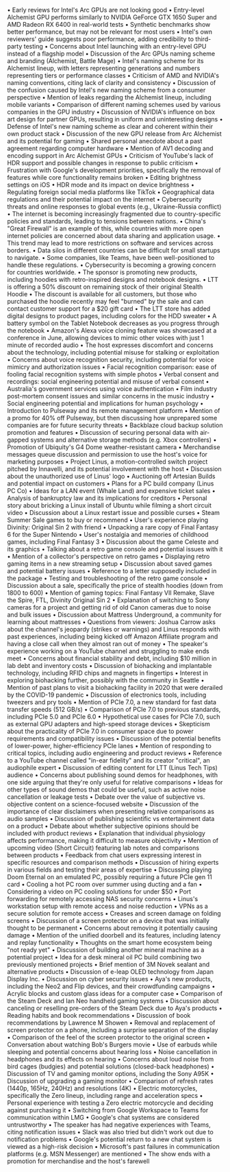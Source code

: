 • Early reviews for Intel's Arc GPUs are not looking good
• Entry-level Alchemist GPU performs similarly to NVIDIA GeForce GTX 1650 Super and AMD Radeon RX 6400 in real-world tests
• Synthetic benchmarks show better performance, but may not be relevant for most users
• Intel's own reviewers' guide suggests poor performance, adding credibility to third-party testing
• Concerns about Intel launching with an entry-level GPU instead of a flagship model
• Discussion of the Arc GPUs naming scheme and branding (Alchemist, Battle Mage)
• Intel's naming scheme for its Alchemist lineup, with letters representing generations and numbers representing tiers or performance classes
• Criticism of AMD and NVIDIA's naming conventions, citing lack of clarity and consistency
• Discussion of the confusion caused by Intel's new naming scheme from a consumer perspective
• Mention of leaks regarding the Alchemist lineup, including mobile variants
• Comparison of different naming schemes used by various companies in the GPU industry
• Discussion of NVIDIA's influence on box art design for partner GPUs, resulting in uniform and uninteresting designs
• Defense of Intel's new naming scheme as clear and coherent within their own product stack
• Discussion of the new GPU release from Arc Alchemist and its potential for gaming
• Shared personal anecdote about a past agreement regarding computer hardware
• Mention of AV1 decoding and encoding support in Arc Alchemist GPUs
• Criticism of YouTube's lack of HDR support and possible changes in response to public criticism
• Frustration with Google's development priorities, specifically the removal of features while core functionality remains broken
• Editing brightness settings on iOS
• HDR mode and its impact on device brightness
• Regulating foreign social media platforms like TikTok
• Geographical data regulations and their potential impact on the internet
• Cybersecurity threats and online responses to global events (e.g., Ukraine-Russia conflict)
• The internet is becoming increasingly fragmented due to country-specific policies and standards, leading to tensions between nations.
• China's "Great Firewall" is an example of this, while countries with more open internet policies are concerned about data sharing and application usage.
• This trend may lead to more restrictions on software and services across borders.
• Data silos in different countries can be difficult for small startups to navigate.
• Some companies, like Teams, have been well-positioned to handle these regulations.
• Cybersecurity is becoming a growing concern for countries worldwide.
• The sponsor is promoting new products, including hoodies with retro-inspired designs and notebook designs.
• LTT is offering a 50% discount on remaining stock of their original Stealth Hoodie
• The discount is available for all customers, but those who purchased the hoodie recently may feel "burned" by the sale and can contact customer support for a $20 gift card
• The LTT store has added digital designs to product pages, including colors for the HDD sweater
• A battery symbol on the Tablet Notebook decreases as you progress through the notebook
• Amazon's Alexa voice cloning feature was showcased at a conference in June, allowing devices to mimic other voices with just 1 minute of recorded audio
• The host expresses discomfort and concerns about the technology, including potential misuse for stalking or exploitation
• Concerns about voice recognition security, including potential for voice mimicry and authorization issues
• Facial recognition comparison: ease of fooling facial recognition systems with simple photos
• Verbal consent and recordings: social engineering potential and misuse of verbal consent
• Australia's government services using voice authentication
• Film industry post-mortem consent issues and similar concerns in the music industry
• Social engineering potential and implications for human psychology
• Introduction to Pulseway and its remote management platform
• Mention of a promo for 40% off Pulseway, but then discussing how unprepared some companies are for future security threats
• Backblaze cloud backup solution promotion and features
• Discussion of securing personal data with air-gapped systems and alternative storage methods (e.g. Xbox controllers)
• Promotion of Ubiquity's G4 Dome weather-resistant camera
• Merchandise messages queue discussion and permission to use the host's voice for marketing purposes
• Project Linus, a motion-controlled switch project pitched by Innavelli, and its potential involvement with the host
• Discussion about the unauthorized use of Linus' logo
• Auctioning off Artesian Builds and potential impact on customers
• Plans for a PC build company (Linus PC Co)
• Ideas for a LAN event (Whale Land) and expensive ticket sales
• Analysis of bankruptcy law and its implications for creditors
• Personal story about bricking a Linux install of Ubuntu while filming a short circuit video
• Discussion about a Linux restart issue and possible curses
• Steam Summer Sale games to buy or recommend
• User's experience playing Divinity: Original Sin 2 with friend
• Unpacking a rare copy of Final Fantasy 6 for the Super Nintendo
• User's nostalgia and memories of childhood games, including Final Fantasy 3
• Discussion about the game Celeste and its graphics
• Talking about a retro game console and potential issues with it
• Mention of a collector's perspective on retro games
• Displaying retro gaming items in a new streaming setup
• Discussion about saved games and potential battery issues
• Reference to a letter supposedly included in the package
• Testing and troubleshooting of the retro game console
• Discussion about a sale, specifically the price of stealth hoodies (down from 1800 to 600)
• Mention of gaming topics: Final Fantasy VII Remake, Slave the Spire, FTL, Divinity Original Sin 2
• Explanation of switching to Sony cameras for a project and getting rid of old Canon cameras due to noise and bulk issues
• Discussion about Mattress Underground, a community for learning about mattresses
• Questions from viewers: Joshua Carrow asks about the channel's jeopardy (strikes or warnings) and Linus responds with past experiences, including being kicked off Amazon Affiliate program and having a close call when they almost ran out of money
• The speaker's experience working on a YouTube channel and struggling to make ends meet
• Concerns about financial stability and debt, including $10 million in lab debt and inventory costs
• Discussion of biohacking and implantable technology, including RFID chips and magnets in fingertips
• Interest in exploring biohacking further, possibly with the community in Seattle
• Mention of past plans to visit a biohacking facility in 2020 that were derailed by the COVID-19 pandemic
• Discussion of electronics tools, including tweezers and pry tools
• Mention of PCIe 7.0, a new standard for fast data transfer speeds (512 GB/s)
• Comparison of PCIe 7.0 to previous standards, including PCIe 5.0 and PCIe 6.0
• Hypothetical use cases for PCIe 7.0, such as external GPU adapters and high-speed storage devices
• Skepticism about the practicality of PCIe 7.0 in consumer space due to power requirements and compatibility issues
• Discussion of the potential benefits of lower-power, higher-efficiency PCIe lanes
• Mention of responding to critical topics, including audio engineering and product reviews
• Reference to a YouTube channel called "in-ear fidelity" and its creator "critical", an audiophile expert
• Discussion of editing content for LTT (Linus Tech Tips) audience
• Concerns about publishing sound demos for headphones, with one side arguing that they're only useful for relative comparisons
• Ideas for other types of sound demos that could be useful, such as active noise cancellation or leakage tests
• Debate over the value of subjective vs. objective content on a science-focused website
• Discussion of the importance of clear disclaimers when presenting relative comparisons as audio samples
• Discussion of publishing scientific vs entertainment data on a product
• Debate about whether subjective opinions should be included with product reviews
• Explanation that individual physiology affects performance, making it difficult to measure objectivity
• Mention of upcoming video (Short Circuit) featuring lab notes and comparisons between products
• Feedback from chat users expressing interest in specific resources and comparison methods
• Discussion of hiring experts in various fields and testing their areas of expertise
• Discussing playing Doom Eternal on an emulated PC, possibly requiring a future PCIe gen 11 card
• Cooling a hot PC room over summer using ducting and a fan
• Considering a video on PC cooling solutions for under $50
• Port forwarding for remotely accessing NAS security concerns
• Linus's workstation setup with remote access and noise reduction
• VPNs as a secure solution for remote access
• Creases and screen damage on folding screens
• Discussion of a screen protector on a device that was initially thought to be permanent
• Concerns about removing it potentially causing damage
• Mention of the unified doorbell and its features, including latency and replay functionality
• Thoughts on the smart home ecosystem being "not ready yet"
• Discussion of building another mineral machine as a potential project
• Idea for a desk mineral oil PC build combining two previously mentioned projects
• Brief mention of 3M Novek sealant and alternative products
• Discussion of e-leap OLED technology from Japan Display Inc.
• Discussion on cyber security issues
• Aya's new products, including the Neo2 and Flip devices, and their crowdfunding campaigns
• Acrylic blocks and custom glass ideas for a computer case
• Comparison of the Steam Deck and Ian Neo handheld gaming systems
• Discussion about canceling or reselling pre-orders of the Steam Deck due to Aya's products
• Reading habits and book recommendations
• Discussion of book recommendations by Lawrence M Showen
• Removal and replacement of screen protector on a phone, including a surprise separation of the display
• Comparison of the feel of the screen protector to the original screen
• Conversation about watching Bob's Burgers movie
• Use of earbuds while sleeping and potential concerns about hearing loss
• Noise cancellation in headphones and its effects on hearing
• Concerns about loud noise from bird cages (budgies) and potential solutions (closed-back headphones)
• Discussion of TV and gaming monitor options, including the Sony A95K
• Discussion of upgrading a gaming monitor
• Comparison of refresh rates (1440p, 165Hz, 240Hz) and resolutions (4K)
• Electric motorcycles, specifically the Zero lineup, including range and acceleration specs
• Personal experience with testing a Zero electric motorcycle and deciding against purchasing it
• Switching from Google Workspace to Teams for communication within LMG
• Google's chat systems are considered untrustworthy
• The speaker has had negative experiences with Teams, citing notification issues
• Slack was also tried but didn't work out due to notification problems
• Google's potential return to a new chat system is viewed as a high-risk decision
• Microsoft's past failures in communication platforms (e.g. MSN Messenger) are mentioned
• The show ends with a promotion for merchandise and the host's farewell